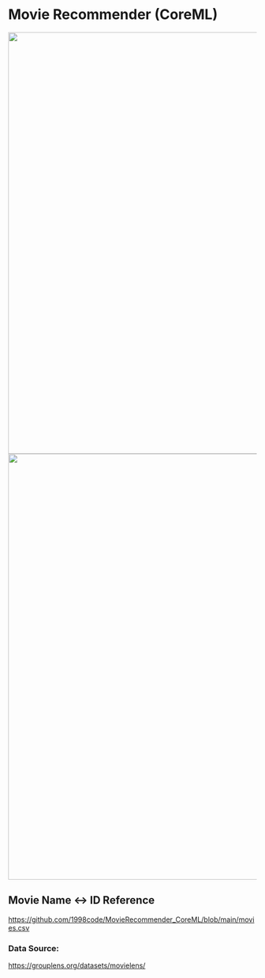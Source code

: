# Movie Recommender (CoreML)

<img width="853" src="https://user-images.githubusercontent.com/54872601/122647781-77abb100-d158-11eb-9be1-e7dd7961290e.png">
<img width="862" src="https://user-images.githubusercontent.com/54872601/122647787-809c8280-d158-11eb-9efc-6ce96bf10856.png">

## Movie Name <-> ID Reference
https://github.com/1998code/MovieRecommender_CoreML/blob/main/movies.csv

### Data Source:
https://grouplens.org/datasets/movielens/
